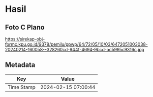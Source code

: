 # Hasil

## Foto C Plano

https://sirekap-obj-formc.kpu.go.id/9378/pemilu/ppwp/64/72/05/10/03/6472051003038-20240214-160058--328260cd-944f-4694-9bcd-ac5995c9316c.jpg


## Metadata

| Key        | Value               |
| ---------- | ------------------- |
| Time Stamp | 2024-02-15 07:00:44 |



